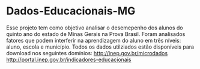 # Dados-Educacionais-MG

Esse projeto tem como objetivo analisar o desemepenho dos alunos do quinto ano do estado de Minas Gerais na Prova Brasil.
Foram analisados fatores que podem interferir na aprendizagem do aluno em três níveis: aluno, escola e município. 
Todos os dados utilziados estão disponíveis para download nos seguintes domínios:
http://inep.gov.br/microdados
http://portal.inep.gov.br/indicadores-educacionais  
